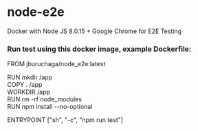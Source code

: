 # node-e2e
Docker with Node JS 8.0.15 + Google Chrome for E2E Testing

### Run test using this docker image, example Dockerfile:

  FROM jburuchaga/node_e2e:latest

  RUN mkdir /app  
  COPY . /app  
  WORKDIR /app  
  RUN rm -rf node_modules   
  RUN npm install --no-optional 
  
  ENTRYPOINT ["sh", "-c", "npm run test"] 
  
